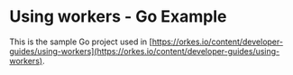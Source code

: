 # Using workers - Go Example

This is the sample Go project used in [https://orkes.io/content/developer-guides/using-workers](https://orkes.io/content/developer-guides/using-workers).
